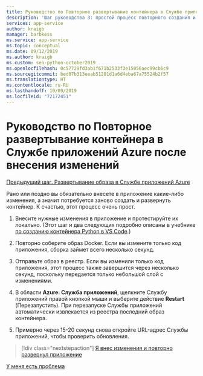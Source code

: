 ```yaml
---
title: Руководство по Повторное развертывание контейнера в Службе приложений Azure с помощью Visual Studio Code после внесения изменений
description: 'Шаг руководства 3: простой процесс повторного создания и развертывания образа контейнера.'
services: app-service
author: kraigb
manager: barbkess
ms.service: app-service
ms.topic: conceptual
ms.date: 09/12/2019
ms.author: kraigb
ms.custom: seo-python-october2019
ms.openlocfilehash: 0c57729fd3ab1f671b2533f3e15056aec99cb6c9
ms.sourcegitcommit: bed07b313eeab51281d1a6d4eba67a75524b2f57
ms.translationtype: HT
ms.contentlocale: ru-RU
ms.lasthandoff: 10/09/2019
ms.locfileid: "72172451"
---
```

# <a name="tutorial-redeploy-a-container-to-azure-app-service-after-making-changes"></a>Руководство по Повторное развертывание контейнера в Службе приложений Azure после внесения изменений

[Предыдущий шаг. Развертывание образа в Службе приложений Azure](tutorial-deploy-containers-02.md)

Рано или поздно вы обязательно внесете в приложение какие-либо изменения, а значит потребуется заново создать и развернуть контейнер. К счастью, этот процесс очень прост.

1. Внесите нужные изменения в приложение и протестируйте их локально. (Этот шаг и два следующих подробно описаны в учебнике [по созданию контейнера Python в VS Code](https://code.visualstudio.com/docs/python/tutorial-create-container).)

1. Повторно соберите образ Docker. Если вы измените только код приложения, сборка займет всего несколько секунд.

1. Отправьте образ в реестр. Если вы изменили только код приложения, этот процесс также завершится через несколько секунд, поскольку передается только небольшой слой с изменениями.

1. В области **Azure: Служба приложений**, щелкните Службу приложений правой кнопкой мыши и выберите действие **Restart** (Перезапустить). При перезапуске Службы приложений автоматически извлекается из реестра последний образ контейнера.

1. Примерно через 15-20 секунд снова откройте URL-адрес Службы приложений, чтобы проверить обновления.

> [!div class="nextstepaction"]
> [Я внес изменения и повторно развернул приложение](tutorial-deploy-containers-04.md)

[У меня есть проблема](https://www.research.net/r/PWZWZ52?tutorial=vscode-appservice-containers&step=03-make-changes-redeploy)

